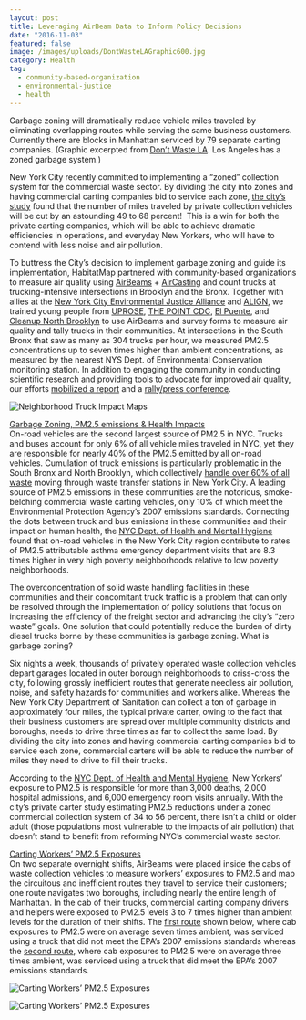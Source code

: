 ```yaml
---
layout: post
title: Leveraging AirBeam Data to Inform Policy Decisions
date: "2016-11-03"
featured: false
image: /images/uploads/DontWasteLAGraphic600.jpg
category: Health
tag:
  - community-based-organization
  - environmental-justice
  - health
---
```


Garbage zoning will dramatically reduce vehicle miles traveled by eliminating overlapping routes while serving the same business customers. Currently there are blocks in Manhattan serviced by 79 separate carting companies. (Graphic excerpted from [Don’t Waste LA](https://www.dontwastela.com/). Los Angeles has a zoned garbage system.)

<p><strong></strong>New York City recently committed to implementing a “zoned” collection system for the commercial waste sector. By dividing the city into zones and having commercial carting companies bid to service each zone, <a href="http://www1.nyc.gov/assets/dsny/about/inside-dsny/private-carting.shtml" target="_blank">the city’s study</a> found that the number of miles traveled by private collection vehicles will be cut by an astounding 49 to 68 percent!  This is a win for both the private carting companies, which will be able to achieve dramatic efficiencies in operations, and everyday New Yorkers, who will have to contend with less noise and air pollution.</p>
<p>To buttress the City’s decision to implement garbage zoning and guide its implementation, HabitatMap partnered with community-based organizations to measure air quality using <a href="https://www.habitatmap.org/airbeam" target="_blank">AirBeams</a> + <a href="http://aircasting.org/" target="_blank">AirCasting</a> and count trucks at trucking-intensive intersections in Brooklyn and the Bronx. Together with allies at the <a href="http://www.nyc-eja.org/" target="_blank">New York City Environmental Justice Alliance</a> and <a href="http://www.alignny.org/" target="_blank">ALIGN</a>, we trained young people from <a href="http://uprose.org/" target="_blank">UPROSE</a>, <a href="http://thepoint.org/index.php" target="_blank">THE POINT CDC</a>, <a href="http://elpuente.us/" target="_blank">El Puente</a>, and <a href="https://www.facebook.com/northbrooklyn/" target="_blank">Cleanup North Brooklyn</a> to use AirBeams and survey forms to measure air quality and tally trucks in their communities. At intersections in the South Bronx that saw as many as 304 trucks per hour, we measured PM2.5 concentrations up to seven times higher than ambient concentrations, as measured by the nearest NYS Dept. of Environmental Conservation monitoring station. In addition to engaging the community in conducting scientific research and providing tools to advocate for improved air quality, our efforts <a href="http://transformdonttrashnyc.org/resources/clearing-the-air-how-reforming-the-public-waste-sector-can-address-air-quality-issues-in-environmental-justice-communities/" target="_blank">mobilized a report</a> and a <a href="http://gothamist.com/2016/09/28/garbage_truck_pollution_press_confe.php" target="_blank">rally/press conference</a>.</p>

![Neighborhood Truck Impact Maps](/images/uploads/NeighborhoodTruckImpactMaps600.jpg)

<p><span style="text-decoration: underline;">Garbage Zoning, PM2.5 emissions &amp; Health Impacts</span><br />
On-road vehicles are the second largest source of PM2.5 in NYC. Trucks and buses account for only 6% of all vehicle miles traveled in NYC, yet they are responsible for nearly 40% of the PM2.5 emitted by all on-road vehicles. Cumulation of truck emissions is particularly problematic in the South Bronx and North Brooklyn, which collectively <a href="http://www.habitatmap.org/habitatmap_docs/BargeNYC%27sGarbage.pdf" target="_blank">handle over 60% of all waste</a> moving through waste transfer stations in New York City. A leading source of PM2.5 emissions in these communities are the notorious, smoke-belching commercial waste carting vehicles, only 10% of which meet the Environmental Protection Agency’s 2007 emissions standards. Connecting the dots between truck and bus emissions in these communities and their impact on human health, the <a href="https://www.ncbi.nlm.nih.gov/pubmed/27566439" target="_blank">NYC Dept. of Health and Mental Hygiene</a> found that on-road vehicles in the New York City region contribute to rates of PM2.5 attributable asthma emergency department visits that are 8.3 times higher in very high poverty neighborhoods relative to low poverty neighborhoods.</p>
<p>The overconcentration of solid waste handling facilities in these communities and their concomitant truck traffic is a problem that can only be resolved through the implementation of policy solutions that focus on increasing the efficiency of the freight sector and advancing the city’s “zero waste” goals. One solution that could potentially reduce the burden of dirty diesel trucks borne by these communities is garbage zoning. What is garbage zoning?</p>
<p>Six nights a week, thousands of privately operated waste collection vehicles depart garages located in outer borough neighborhoods to criss-cross the city, following grossly inefficient routes that generate needless air pollution, noise, and safety hazards for communities and workers alike. Whereas the New York City Department of Sanitation can collect a ton of garbage in approximately four miles, the typical private carter, owing to the fact that their business customers are spread over multiple community districts and boroughs, needs to drive three times as far to collect the same load. By dividing the city into zones and having commercial carting companies bid to service each zone, commercial carters will be able to reduce the number of miles they need to drive to fill their trucks.</p>

<p>According to the <a href="https://www1.nyc.gov/assets/doh/downloads/pdf/eode/eode-air-quality-impact.pdf">NYC Dept. of Health and Mental Hygiene</a>, New Yorkers’ exposure to PM2.5 is responsible for more than 3,000 deaths, 2,000 hospital admissions, and 6,000 emergency room visits annually. With the city’s private carter study estimating PM2.5 reductions under a zoned commercial collection system of 34 to 56 percent, there isn’t a child or older adult (those populations most vulnerable to the impacts of air pollution) that doesn’t stand to benefit from reforming NYC’s commercial waste sector.</p>
<p><span style="text-decoration: underline;">Carting Workers’ PM2.5 Exposures</span><br />
On two separate overnight shifts, AirBeams were placed inside the cabs of waste collection vehicles to measure workers’ exposures to PM2.5 and map the circuitous and inefficient routes they travel to service their customers; one route navigates two boroughs, including nearly the entire length of Manhattan. In the cab of their trucks, commercial carting company drivers and helpers were exposed to PM2.5 levels 3 to 7 times higher than ambient levels for the duration of their shifts. The <a href="http://bit.ly/2flqE2B" target="_blank">first route</a> shown below, where cab exposures to PM2.5 were on average seven times ambient, was serviced using a truck that did not meet the EPA’s 2007 emissions standards whereas the <a href="http://bit.ly/2fI2Biw" target="_blank">second route</a>, where cab exposures to PM2.5 were on average three times ambient, was serviced using a truck that did meet the EPA’s 2007 emissions standards.</p>

![Carting Workers’ PM2.5 Exposures](/images/uploads/AlexPM2.5ExposureBlog600.jpg "Link?")

![Carting Workers’ PM2.5 Exposures](/images/uploads/StevePM2.5ExposureBlog600.jpg "Link?")
